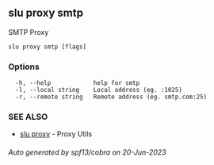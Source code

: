 ## slu proxy smtp

SMTP Proxy

```
slu proxy smtp [flags]
```

### Options

```
  -h, --help            help for smtp
  -l, --local string    Local address (eg. :1025)
  -r, --remote string   Remote address (eg. smtp.com:25)
```

### SEE ALSO

* [slu proxy](slu_proxy.md)	 - Proxy Utils

###### Auto generated by spf13/cobra on 20-Jun-2023
